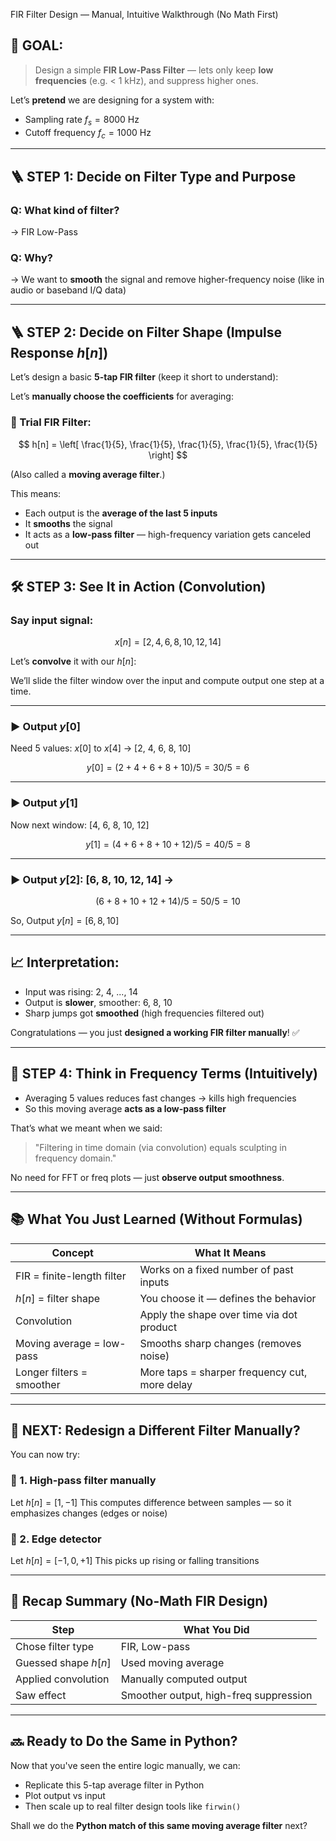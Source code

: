 FIR Filter Design — Manual, Intuitive Walkthrough (No Math First)
## 🎯 GOAL:

> Design a simple **FIR Low-Pass Filter** — lets only keep **low frequencies** (e.g. < 1 kHz), and suppress higher ones.

Let’s **pretend** we are designing for a system with:

* Sampling rate $f_s = 8000$ Hz
* Cutoff frequency $f_c = 1000$ Hz

---

## 🪜 STEP 1: Decide on Filter Type and Purpose

### Q: What kind of filter?

→ FIR Low-Pass

### Q: Why?

→ We want to **smooth** the signal and remove higher-frequency noise (like in audio or baseband I/Q data)

---

## 🪜 STEP 2: Decide on Filter Shape (Impulse Response $h[n]$)

Let’s design a basic **5-tap FIR filter** (keep it short to understand):

Let’s **manually choose the coefficients** for averaging:

### 🧪 Trial FIR Filter:

$$
h[n] = \left[ \frac{1}{5}, \frac{1}{5}, \frac{1}{5}, \frac{1}{5}, \frac{1}{5} \right]
$$

(Also called a **moving average filter**.)

This means:

* Each output is the **average of the last 5 inputs**
* It **smooths** the signal
* It acts as a **low-pass filter** — high-frequency variation gets canceled out

---

## 🛠 STEP 3: See It in Action (Convolution)

### Say input signal:

$$
x[n] = [2, 4, 6, 8, 10, 12, 14]
$$

Let’s **convolve** it with our $h[n]$:

We’ll slide the filter window over the input and compute output one step at a time.

---

### ▶️ Output $y[0]$

Need 5 values: $x[0]$ to $x[4]$ → \[2, 4, 6, 8, 10]

$$
y[0] = (2 + 4 + 6 + 8 + 10)/5 = 30/5 = 6
$$

---

### ▶️ Output $y[1]$

Now next window: \[4, 6, 8, 10, 12]

$$
y[1] = (4 + 6 + 8 + 10 + 12)/5 = 40/5 = 8
$$

---

### ▶️ Output $y[2]$: \[6, 8, 10, 12, 14] →

$$
(6 + 8 + 10 + 12 + 14)/5 = 50/5 = 10
$$

So, Output $y[n] = [6, 8, 10]$

---

## 📈 Interpretation:

* Input was rising: 2, 4, ..., 14
* Output is **slower**, smoother: 6, 8, 10
* Sharp jumps got **smoothed** (high frequencies filtered out)

Congratulations — you just **designed a working FIR filter manually**! ✅

---

## 🔬 STEP 4: Think in Frequency Terms (Intuitively)

* Averaging 5 values reduces fast changes → kills high frequencies
* So this moving average **acts as a low-pass filter**

That’s what we meant when we said:

> "Filtering in time domain (via convolution) equals sculpting in frequency domain."

No need for FFT or freq plots — just **observe output smoothness**.

---

## 📚 What You Just Learned (Without Formulas)

| Concept                    | What It Means                                 |
| -------------------------- | --------------------------------------------- |
| FIR = finite-length filter | Works on a fixed number of past inputs        |
| $h[n]$ = filter shape      | You choose it — defines the behavior          |
| Convolution                | Apply the shape over time via dot product     |
| Moving average = low-pass  | Smooths sharp changes (removes noise)         |
| Longer filters = smoother  | More taps = sharper frequency cut, more delay |

---

## 🔄 NEXT: Redesign a Different Filter Manually?

You can now try:

### 🔸 1. High-pass filter manually

Let $h[n] = [1, -1]$
This computes difference between samples — so it emphasizes changes (edges or noise)

### 🔸 2. Edge detector

Let $h[n] = [-1, 0, +1]$
This picks up rising or falling transitions

---

## 🧠 Recap Summary (No-Math FIR Design)

| Step                 | What You Did                           |
| -------------------- | -------------------------------------- |
| Chose filter type    | FIR, Low-pass                          |
| Guessed shape $h[n]$ | Used moving average                    |
| Applied convolution  | Manually computed output               |
| Saw effect           | Smoother output, high-freq suppression |

---

## 🔜 Ready to Do the Same in Python?

Now that you've seen the entire logic manually, we can:

* Replicate this 5-tap average filter in Python
* Plot output vs input
* Then scale up to real filter design tools like `firwin()`

Shall we do the **Python match of this same moving average filter** next?
